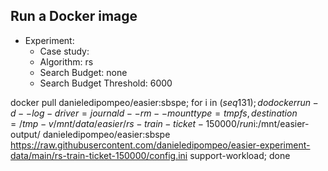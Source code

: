 
## Run a Docker image

 - Experiment: 
   - Case study: 
   - Algorithm: rs
   - Search Budget: none
   - Search Budget Threshold: 6000

docker pull danieledipompeo/easier:sbspe; for i in $(seq 1 31); do docker run -d --log-driver=journald --rm --mount type=tmpfs,destination=/tmp -v /mnt/data/easier/rs-train-ticket-150000/run$i:/mnt/easier-output/ danieledipompeo/easier:sbspe https://raw.githubusercontent.com/danieledipompeo/easier-experiment-data/main/rs-train-ticket-150000/config.ini support-workload; done

